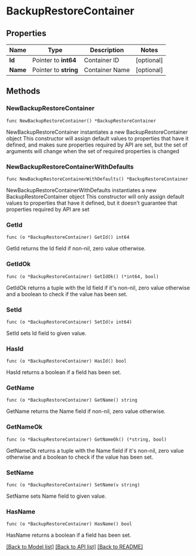 # BackupRestoreContainer

## Properties

Name | Type | Description | Notes
------------ | ------------- | ------------- | -------------
**Id** | Pointer to **int64** | Container ID | [optional] 
**Name** | Pointer to **string** | Container Name | [optional] 

## Methods

### NewBackupRestoreContainer

`func NewBackupRestoreContainer() *BackupRestoreContainer`

NewBackupRestoreContainer instantiates a new BackupRestoreContainer object
This constructor will assign default values to properties that have it defined,
and makes sure properties required by API are set, but the set of arguments
will change when the set of required properties is changed

### NewBackupRestoreContainerWithDefaults

`func NewBackupRestoreContainerWithDefaults() *BackupRestoreContainer`

NewBackupRestoreContainerWithDefaults instantiates a new BackupRestoreContainer object
This constructor will only assign default values to properties that have it defined,
but it doesn't guarantee that properties required by API are set

### GetId

`func (o *BackupRestoreContainer) GetId() int64`

GetId returns the Id field if non-nil, zero value otherwise.

### GetIdOk

`func (o *BackupRestoreContainer) GetIdOk() (*int64, bool)`

GetIdOk returns a tuple with the Id field if it's non-nil, zero value otherwise
and a boolean to check if the value has been set.

### SetId

`func (o *BackupRestoreContainer) SetId(v int64)`

SetId sets Id field to given value.

### HasId

`func (o *BackupRestoreContainer) HasId() bool`

HasId returns a boolean if a field has been set.

### GetName

`func (o *BackupRestoreContainer) GetName() string`

GetName returns the Name field if non-nil, zero value otherwise.

### GetNameOk

`func (o *BackupRestoreContainer) GetNameOk() (*string, bool)`

GetNameOk returns a tuple with the Name field if it's non-nil, zero value otherwise
and a boolean to check if the value has been set.

### SetName

`func (o *BackupRestoreContainer) SetName(v string)`

SetName sets Name field to given value.

### HasName

`func (o *BackupRestoreContainer) HasName() bool`

HasName returns a boolean if a field has been set.


[[Back to Model list]](../README.md#documentation-for-models) [[Back to API list]](../README.md#documentation-for-api-endpoints) [[Back to README]](../README.md)


